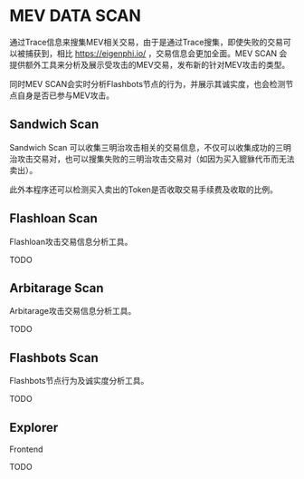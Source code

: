 # MEV DATA SCAN

通过Trace信息来搜集MEV相关交易，由于是通过Trace搜集，即使失败的交易可以被捕获到，相比 https://eigenphi.io/
，交易信息会更加全面。MEV SCAN 会提供额外工具来分析及展示受攻击的MEV交易，发布新的针对MEV攻击的类型。

同时MEV SCAN会实时分析Flashbots节点的行为，并展示其诚实度，也会检测节点自身是否已参与MEV攻击。

## Sandwich Scan

Sandwich Scan 可以收集三明治攻击相关的交易信息，不仅可以收集成功的三明治攻击交易对，也可以搜集失败的三明治攻击交易对（如因为买入貔貅代币而无法卖出）。

此外本程序还可以检测买入卖出的Token是否收取交易手续费及收取的比例。

## Flashloan Scan

Flashloan攻击交易信息分析工具。

TODO

## Arbitarage Scan

Arbitarage攻击交易信息分析工具。

TODO

## Flashbots Scan

Flashbots节点行为及诚实度分析工具。

TODO

## Explorer

Frontend

TODO
